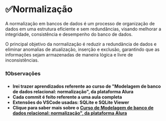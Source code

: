 # ✅**Normalização**

A normalização em bancos de dados é um processo de organização de dados em uma estrutura eficiente e sem redundâncias, visando melhorar a integridade, consistência e desempenho do banco de dados. 

O principal objetivo da normalização é reduzir a redundância de dados e eliminar anomalias de atualização, inserção e exclusão, garantindo que as informações sejam armazenadas de maneira lógica e livre de inconsistências.

### ❗**Observações**

- **Irei trazer aprendizados referente ao curso de "Modelagem de banco de dados relacional: normalização", da plataforma Alura**
- **Cada commit é feito referente a uma aula completa**
- **Extensões do VSCode usadas: SQLite e SQLite Viewer**
- **Clique para saber mais sobre o [Curso de Modelagem de banco de dados relacional: normalização", da plataforma Alura](https://cursos.alura.com.br/course/modelagem-de-banco-de-dados-relacional-normalizacao)**
